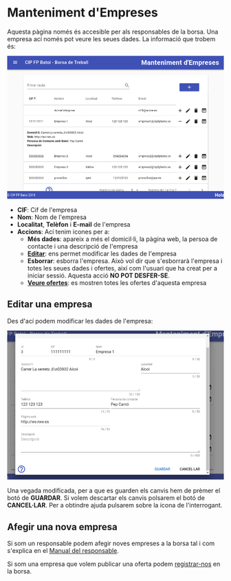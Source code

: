 # Manteniment d'Empreses
Aquesta pàgina només és accesible per als responsables de la borsa. Una empresa ací només pot veure les seues dades. La informació que trobem és:

![Empreses](../img/empresas.png)

- **CIF**: Cif de l'empresa
- **Nom**: Nom de l'empresa
- **Localitat**, **Telèfon** i **E-mail** de l'empresa
- **Accions**: Ací tenim icones per a:
    - **Més dades**: apareix a més el domicil·li, la pàgina web, la persoa de contacte i una descripció de l'empresa
    - **[Editar](#editar-una-empresa)**: ens permet modificar les dades de l'empresa
    - **Esborrar**: esborra l'empresa. Això vol dir que s'esborrarà l'empresa i totes les seues dades i ofertes, així com l'usuari que ha creat per a iniciar sessió. Aquesta acció **NO POT DESFER-SE**.
    - **[Veure ofertes](./ofertes)**: es mostren totes les ofertes d'aquesta empresa

## Editar una empresa
Des d'ací podem modificar les dades de l'empresa:

![Editar empresa](../img/empresa-edit.png)

Una vegada modificada, per a que es guarden els canvis hem de prèmer el botó de **GUARDAR**. Si volem descartar els canvis polsarem el botó de **CANCEL·LAR**. Per a obtindre ajuda pulsarem sobre la icona de l'interrogant.

## Afegir una nova empresa
Si som un responsable podem afegir noves empreses a la borsa tal i com s'explica en el [Manual del responsable](../tutorials/responsable.md#registrar-una-nova-empresa).

Si som una empresa que volem publicar una oferta podem [registrar-nos](../registre.md) en la borsa.
